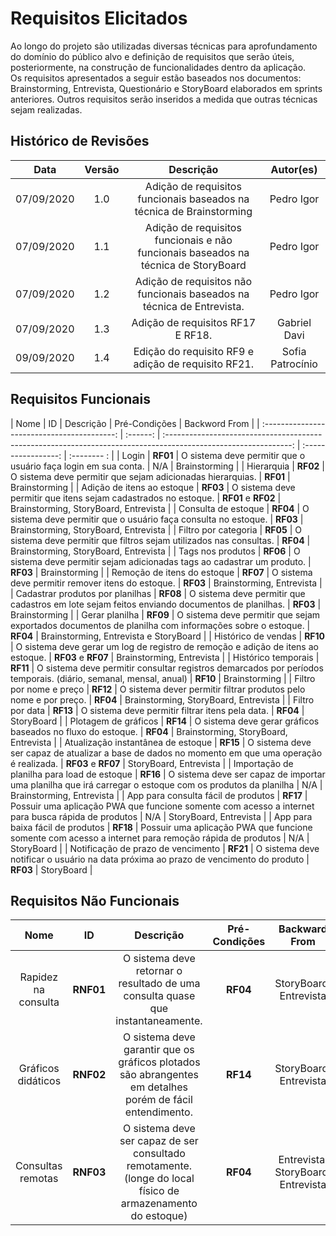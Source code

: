 # Requisitos Elicitados

Ao longo do projeto são utilizadas diversas técnicas para aprofundamento do domínio do público alvo e definição de requisitos que serão úteis, posteriormente, na construção de funcionalidades dentro da aplicação.<br>
Os requisitos apresentados a seguir estão baseados nos documentos: Brainstorming, Entrevista, Questionário e StoryBoard elaborados em sprints anteriores. Outros requisitos serão inseridos a medida que outras técnicas sejam realizadas.<br>

## Histórico de Revisões

|    Data    | Versão |                                     Descrição                                      |  Autor(es)   |
| :--------: | :----: | :--------------------------------------------------------------------------------: | :----------: |
| 07/09/2020 |  1.0   |        Adição de requisitos funcionais baseados na técnica de Brainstorming        |  Pedro Igor  |
| 07/09/2020 |  1.1   | Adição de requisitos funcionais e não funcionais baseados na técnica de StoryBoard |  Pedro Igor  |
| 07/09/2020 |  1.2   |       Adição de requisitos não funcionais baseados na técnica de Entrevista.       |  Pedro Igor  |
| 07/09/2020 |  1.3   |                         Adição de requisitos RF17 E RF18.                          | Gabriel Davi |
| 09/09/2020 |  1.4   |                         Edição do requisito RF9 e adição de requisito RF21.                                  | Sofia Patrocínio |

## Requisitos Funcionais

|                    Nome                     |    ID    |                                                    Descrição                                                    |    Pré-Condições    | Backword From |
| :-----------------------------------------: | :------: | :-------------------------------------------------------------------------------------------------------------: | :-----------------: | :-------- : |
|                    Login                    | **RF01** |                         O sistema deve permitir que o usuário faça login em sua conta.                          |         N/A         | Brainstorming |
|                 Hierarquia                  | **RF02** |                           O sistema deve permitir que sejam adicionadas hierarquias.                            |      **RF01**       | Brainstorming |
|         Adição de itens ao estoque          | **RF03** |                         O sistema deve permitir que itens sejam cadastrados no estoque.                         | **RF01** e **RF02** | Brainstorming, StoryBoard, Entrevista |
|             Consulta de estoque             | **RF04** |                         O sistema deve permitir que o usuário faça consulta no estoque.                         |      **RF03**       | Brainstorming, StoryBoard, Entrevista |
|            Filtro por categoria             | **RF05** |                       O sistema deve permitir que filtros sejam utilizados nas consultas.                       |      **RF04**       | Brainstorming, StoryBoard, Entrevista |
|              Tags nos produtos              | **RF06** |                     O sistema deve permitir sejam adicionadas tags ao cadastrar um produto.                     |      **RF03**       | Brainstorming |
|         Remoção de itens do estoque         | **RF07** |                                O sistema deve permitir remover itens do estoque.                                |      **RF03**       | Brainstorming, Entrevista |
|      Cadastrar produtos por planilhas       | **RF08** |           O sistema deve permitir que cadastros em lote sejam feitos enviando documentos de planilhas.           |      **RF03**       | Brainstorming |
|               Gerar planilha                | **RF09** |      O sistema deve permitir que sejam exportados documentos de planilha com informações sobre o estoque.       |      **RF04**       | Brainstorming, Entrevista e StoryBoard |
|             Histórico de vendas             | **RF10** |                O sistema deve gerar um log de registro de remoção e adição de itens ao estoque.                | **RF03** e **RF07** | Brainstorming, Entrevista |
|             Histórico temporais             | **RF11** | O sistema deve permitir consultar registros demarcados por períodos temporais. (diário, semanal, mensal, anual) |      **RF10**       | Brainstorming |
|           Filtro por nome e preço           | **RF12** |                        O sistema dever permitir filtrar produtos pelo nome e por preço.                         |      **RF04**       | Brainstorming, StoryBoard, Entrevista |
|               Filtro por data               | **RF13** |                                O sistema deve permitir filtrar itens pela data.                                 |      **RF04**       | StoryBoard |
|            Plotagem de gráficos             | **RF14** |                           O sistema deve gerar gráficos baseados no fluxo do estoque.                           |      **RF04**       | Brainstorming, StoryBoard, Entrevista |
|     Atualização instantânea de estoque      | **RF15** |        O sistema deve ser capaz de atualizar a base de dados no momento em que uma operação é realizada.        | **RF03** e **RF07** |  StoryBoard, Entrevista |
| Importação de planilha para load de estoque | **RF16** |    O sistema deve ser capaz de importar uma planilha que irá carregar o estoque com os produtos da planilha     |          N/A          | Brainstorming, Entrevista |
|     App para consulta fácil de produtos     | **RF17** |       Possuir uma aplicação PWA que funcione somente com acesso a internet para busca rápida de produtos        |          N/A          | StoryBoard, Entrevista |
|      App para baixa fácil de produtos       | **RF18** |      Possuir uma aplicação PWA que funcione somente com acesso a internet para remoção rápida de produtos       |          N/A          | StoryBoard |
|      Notificação de prazo de vencimento      | **RF21** |      O sistema deve notificar o usuário na data próxima ao prazo de vencimento do produto       |         **RF03**          | StoryBoard |

## Requisitos Não Funcionais

|        Nome         |    ID     |                                                  Descrição                                                  | Pré-Condições | Backward From |
| :-----------------: | :-------: | :---------------------------------------------------------------------------------------------------------: | :-----------: | :-----: |
| Rapidez na consulta | **RNF01** |               O sistema deve retornar o resultado de uma consulta quase que instantaneamente.               |   **RF04**    | StoryBoard, Entrevista |
| Gráficos didáticos  | **RNF02** |  O sistema deve garantir que os gráficos plotados são abrangentes em detalhes porém de fácil entendimento.  |   **RF14**    | StoryBoard, Entrevista |
|  Consultas remotas  | **RNF03** | O sistema deve ser capaz de ser consultado remotamente. (longe do local físico de armazenamento do estoque) |   **RF04**    | Entrevista, StoryBoard, Entrevista |